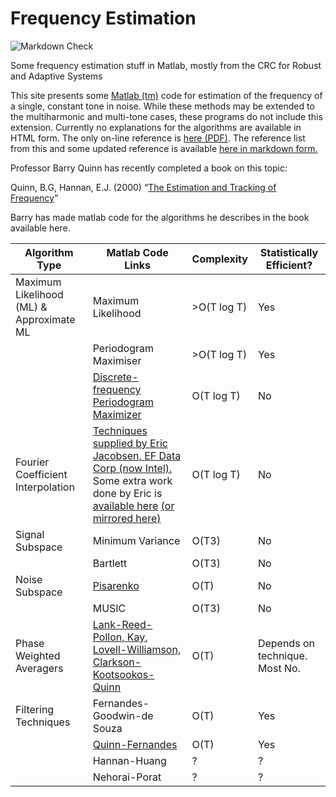 # Frequency Estimation 

![Markdown Check](https://github.com/github/docs/actions/workflows/main.yml/badge.svg)

Some frequency estimation stuff in Matlab, mostly from the CRC for Robust and Adaptive Systems

This site presents some [Matlab (tm)](http://www.google.com/url?q=http%3A%2F%2Fwww.mathworks.com%2F&sa=D&sntz=1&usg=AFQjCNEN8sEnpi2M6VohHRH2Q4pK9OZEUA) code for estimation of the frequency of a single, constant tone in noise. While these methods may be extended to the multiharmonic and multi-tone cases, these programs do not include this extension.
Currently no explanations for the algorithms are available in HTML form. The only on-line reference is [here (PDF)](https://github.com/kootsoop/frequency/blob/main/docs/comparison-t.pdf). The reference list from this and some updated reference is available [here in markdown form.](references.md)

Professor Barry Quinn has recently completed a book on this topic:

Quinn, B.G, Hannan, E.J. (2000) “[The Estimation and Tracking of Frequency](https://mitpressbookstore.mit.edu/book/9780521804462?v=154544)”

Barry has made matlab code for the algorithms he describes in the book available here.

| Algorithm Type                           | Matlab Code Links                                                                                                                                                                                                                                                                                                             | Complexity  | Statistically Efficient?       |
| ---------------------------------------- | ----------------------------------------------------------------------------------------------------------------------------------------------------------------------------------------------------------------------------------------------------------------------------------------------------------------------------- | ----------- | ------------------------------ |
| Maximum Likelihood (ML) & Approximate ML | Maximum Likelihood                                                                                                                                                                                                                                                                                                            | >O(T log T) | Yes                            |
|                                          | Periodogram Maximiser                                                                                                                                                                                                                                                                                                         | >O(T log T) | Yes                            |
|                                          | [Discrete-frequency Periodogram Maximizer](https://github.com/kootsoop/frequency/blob/main/matlab/discperiod.m)                                                                                                                                                                                                               | O(T log T)  | No                             |
| Fourier Coefficient Interpolation        | [Techniques supplied by Eric Jacobsen, EF Data Corp (now Intel).](https://github.com/kootsoop/frequency/blob/main/matlab/ericj1/README.md) Some extra work done by Eric is [available here](http://www.ericjacobsen.org/fe.htm) [(or mirrored here)](https://github.com/kootsoop/frequency/blob/main/matlab/ericj2/README.md) | O(T log T)  | No                             |
| Signal Subspace                          | Minimum Variance                                                                                                                                                                                                                                                                                                              | O(T3)       | No                             |
|                                          | Bartlett                                                                                                                                                                                                                                                                                                                      | O(T3)       | No                             |
| Noise Subspace                           | [Pisarenko](https://github.com/kootsoop/frequency/blob/main/matlab/pisarenko.m)                                                                                                                                                                                                                                               | O(T)        | No                             |
|                                          | MUSIC                                                                                                                                                                                                                                                                                                                         | O(T3)       | No                             |
| Phase Weighted Averagers                 | [Lank-Reed-Pollon, Kay, Lovell-Williamson, Clarkson-Kootsookos-Quinn](https://github.com/kootsoop/frequency/blob/main/matlab/wlp.m)                                                                                                                                                                                           | O(T)        | Depends on technique. Most No. |
| Filtering Techniques                     | Fernandes-Goodwin-de Souza                                                                                                                                                                                                                                                                                                    | O(T)        | Yes                            |
|                                          | [Quinn-Fernandes](https://github.com/kootsoop/frequency/blob/main/matlab/qnf.m)                                                                                                                                                                                                                                               | O(T)        | Yes                            |
|                                          | Hannan-Huang                                                                                                                                                                                                                                                                                                                  | ?           | ?                              |
|                                          | Nehorai-Porat                                                                                                                                                                                                                                                                                                                 | ?           | ?                              |
